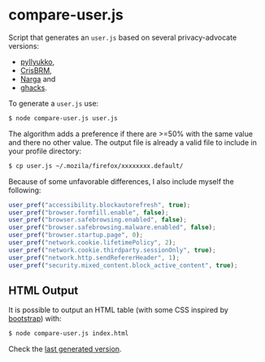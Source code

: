 # compare-user.js

Script that generates an `user.js` based on several privacy-advocate versions:

- [pyllyukko](https://github.com/pyllyukko/user.js),
- [CrisBRM](https://github.com/CrisBRM/user.js),
- [Narga](https://github.com/Narga/user.js) and
- [ghacks](https://github.com/ghacksuserjs/ghacks-user.js).

To generate a `user.js` use:

```sh
$ node compare-user.js user.js
```

The algorithm adds a preference if there are >=50% with the same value and
there no other value. The output file is already a valid file to include in
your profile directory:

```sh
$ cp user.js ~/.mozila/firefox/xxxxxxxx.default/
```

Because of some unfavorable differences, I also include myself the following:

```js
user_pref("accessibility.blockautorefresh", true);
user_pref("browser.formfill.enable", false);
user_pref("browser.safebrowsing.enabled", false);
user_pref("browser.safebrowsing.malware.enabled", false);
user_pref("browser.startup.page", 0);
user_pref("network.cookie.lifetimePolicy", 2);
user_pref("network.cookie.thirdparty.sessionOnly", true);
user_pref("network.http.sendRefererHeader", 1);
user_pref("security.mixed_content.block_active_content", true);
```

## HTML Output

It is possible to output an HTML table (with some CSS inspired by [bootstrap])
with:

```sh
$ node compare-user.js index.html
```

Check the [last generated version].

[bootstrap]: https://github.com/twbs/bootstrap/blob/81df608a40bf0629a1dc08e584849bb1e43e0b7a/dist/css/bootstrap.css
[last generated version]: https://jm42.github.io/compare-user.js/

